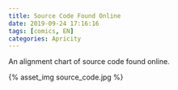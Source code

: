 ```yaml
---
title: Source Code Found Online
date: 2019-09-24 17:16:16
tags: [comics, EN]
categories: Apricity
---
```


An alignment chart of source code found online. 

<!--more-->

{% asset_img source_code.jpg %}

